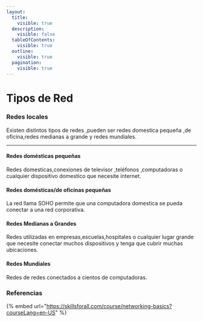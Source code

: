 ```yaml
---
layout:
  title:
    visible: true
  description:
    visible: false
  tableOfContents:
    visible: true
  outline:
    visible: true
  pagination:
    visible: true
---
```


# Tipos de Red

### Redes locales

Existen distintos tipos de redes ,pueden ser redes domestica pequeña ,de oficina,redes medianas a grande y redes mundiales.

***

#### Redes domésticas pequeñas

Redes domesticas,conexiones de televisor ,teléfonos  ,computadoras o cualquier dispositivo domestico que necesite internet.

#### Redes domésticas/de oficinas pequeñas

La red llama SOHO permite que una computadora domestica se pueda conectar a una red corporativa.

#### Redes Medianas a Grandes

Redes utilizadas en empresas,escuelas,hospitales o cualquier lugar grande que necesite conectar muchos dispositivos y tenga que cubrir muchas ubicaciones.

#### Redes Mundiales

Redes de redes conectados a cientos de computadoras.



### Referencias

{% embed url="https://skillsforall.com/course/networking-basics?courseLang=en-US" %}

